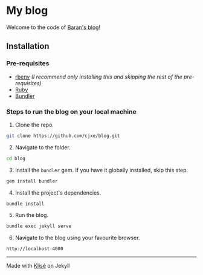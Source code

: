 # My blog

Welcome to the code of [Baran's blog](https://regal-shortbread-d385bf.netlify.app/)!

## Installation

### Pre-requisites

- [rbenv](https://github.com/carsomyr/rbenv-bundler) *(I recommend only installing this and skipping the rest of the pre-requisites)*
- [Ruby](https://www.ruby-lang.org/en/)
- [Bundler](https://bundler.io/)

### Steps to run the blog on your local machine

1. Clone the repo.
```bash
git clone https://github.com/cjxe/blog.git
```

2. Navigate to the folder.
```bash
cd blog
```

3. Install the `bundler` gem. If you have it globally installed, skip this step.
```bash
gem install bundler
```

4. Install the project's dependencies.
```bash
bundle install
```

5. Run the blog.
```bash
bundle exec jekyll serve
```

6. Navigate to the blog using your favourite browser.
```
http://localhost:4000
```

---

Made with [Klisé](https://github.com/piharpi/jekyll-klise) on Jekyll
